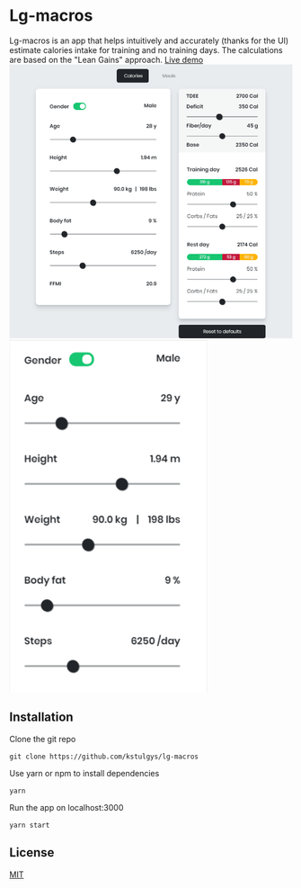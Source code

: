 # Lg-macros

Lg-macros is an app that helps intuitively and accurately (thanks for the UI) estimate calories intake for training and no training days. The calculations are based on the "Lean Gains" approach.
[Live demo](https://lg-macros.netlify.com/)
![web screenshot](https://github.com/kstulgys/lg-macros/blob/master/src/assets/web.png)
![mobile screenshot](https://github.com/kstulgys/lg-macros/blob/master/src/assets/mobile.png)

## Installation

Clone the git repo

```console
git clone https://github.com/kstulgys/lg-macros
```

Use yarn or npm to install dependencies

```console
yarn
```

Run the app on localhost:3000

```console
yarn start
```

## License

[MIT](https://choosealicense.com/licenses/mit/)
